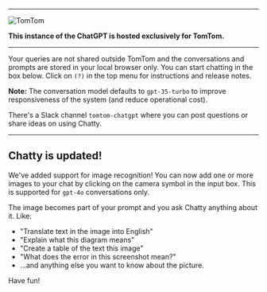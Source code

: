 ----

![TomTom](./tomtom-icon.png)

**This instance of the ChatGPT is hosted exclusively for TomTom.**

----

Your queries are not shared outside TomTom and the conversations and prompts
are stored in your local browser only. You can start chatting in the box below.
Click on `(?)` in the top menu for instructions and release notes.

**Note:** The conversation model defaults to `gpt-35-turbo` to improve
responsiveness of the system (and reduce operational cost).

There's a Slack channel `tomtom-chatgpt` where you can post questions or share
ideas on using Chatty.

----

## Chatty is updated!

We've added support for image recognition! You can now add one or more images to your
chat by clicking on the camera symbol in the input box. This is supported for `gpt-4o`
conversations only.

The image becomes part of your prompt and you ask Chatty anything about it. Like:
- "Translate text in the image into English"
- "Explain what this diagram means"
- "Create a table of the text this image"
- "What does the error in this screenshot mean?"
- ...and anything else you want to know about the picture.

Have fun!
